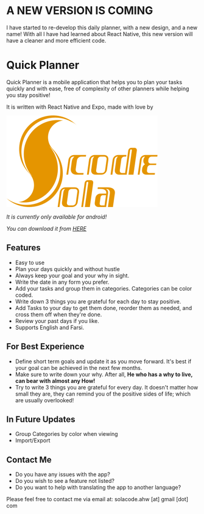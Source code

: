 # A NEW VERSION IS COMING
I have started to re-develop this daily planner, with a new design, and a new name! With all I have had learned about React Native, this new version will have a cleaner and more efficient code.

# Quick Planner
Quick Planner is a mobile application that helps you to plan your tasks quickly and with ease, free of complexity of other planners while helping you stay positive!

It is written with React Native and Expo, made with love by

![SolaCode](/assets/graphics/logo.png)

_It is currently only available for android!_

_You can download it from [HERE](https://github.com/solacode-ahw/quick-planner/blob/master/app/QuickPlanner.apk)_

## Features
* Easy to use
* Plan your days quickly and without hustle
* Always keep your goal and your why in sight.
* Write the date in any form you prefer.
* Add your tasks and group them in categories. Categories can be color coded.
* Write down 3 things you are grateful for each day to stay positive.
* Add Tasks to your day to get them done, reorder them as needed, and cross them off when they're done.
* Review your past days if you like.
* Supports English and Farsi.

## For Best Experience
* Define short term goals and update it as you move forward. It's best if your goal can be achieved in the next few months.
* Make sure to write down your why. After all, **He who has a why to live, can bear with almost any How!**
* Try to write 3 things you are grateful for every day. It doesn't matter how small they are, they can remind you of the positive sides of life; which are usually overlooked!

## In Future Updates
* Group Categories by color when viewing
* Import/Export

## Contact Me
* Do you have any issues with the app?
* Do you wish to see a feature not listed?
* Do you want to help with translating the app to another language?

Please feel free to contact me via email at: solacode.ahw [at] gmail [dot] com
